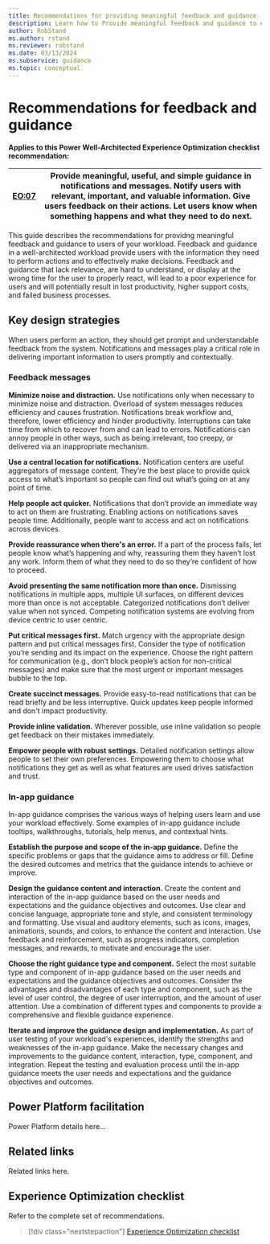 ```yaml
---
title: Recommendations for providing meaningful feedback and guidance. 
description: Learn how to Provide meaningful feedback and guidance to ensure consistent success with user experience optimization.
author: RobStand
ms.author: rstand
ms.reviewer: robstand
ms.date: 03/13/2024
ms.subservice: guidance
ms.topic: conceptual
---
```


# Recommendations for feedback and guidance

**Applies to this Power Well-Architected Experience Optimization checklist recommendation:**

|[EO:07](checklist.md)| **Provide meaningful, useful, and simple guidance in notifications and messages.** Notify users with relevant, important, and valuable information. Give users feedback on their actions. Let users know when something happens and what they need to do next. |
|---|---|

This guide describes the recommendations for providng meaningful feedback and guidance to users of your workload. Feedback and guidance in a well-architected workload provide users with the information they need to perform actions and to effectively make decisions. Feedback and guidance that lack relevance, are hard to understand, or display at the wrong time for the user to properly react, will lead to a poor experience for users and will potentially result in lost productivity, higher support costs, and failed business processes.

## Key design strategies

When users perform an action, they should get prompt and understandable feedback from the system. Notifications and messages play a critical role in delivering important information to users promptly and contextually.

### Feedback messages

**Minimize noise and distraction.** Use notifications only when necessary to minimize noise and distraction. Overload of system messages reduces efficiency and causes frustration. Notifications break workflow and, therefore, lower efficiency and hinder productivity. Interruptions can take time from which to recover from and can lead to errors. Notifications can annoy people in other ways, such as being irrelevant, too creepy, or delivered via an inappropriate mechanism.

**Use a central location for notifications.** Notification centers are useful aggregators of message content. They’re the best place to provide quick access to what’s important so people can find out what’s going on at any point of time.

**Help people act quicker.** Notifications that don’t provide an immediate way to act on them are frustrating. Enabling actions on notifications saves people time. Additionally, people want to access and act on notifications across devices.

**Provide reassurance when there's an error.** If a part of the process fails, let people know what’s happening and why, reassuring them they haven’t lost any work. Inform them of what they need to do so they’re confident of how to proceed.

**Avoid presenting the same notification more than once.** Dismissing notifications in multiple apps, multiple UI surfaces, on different devices more than once is not acceptable. Categorized notifications don’t deliver value when not synced. Competing notification systems are evolving from device centric to user centric.

**Put critical messages first.** Match urgency with the appropriate design pattern and put critical messages first. Consider the type of notification you’re sending and its impact on the experience. Choose the right pattern for communication (e.g., don’t block people’s action for non-critical messages) and make sure that the most urgent or important messages bubble to the top.

**Create succinct messages.** Provide easy-to-read notifications that can be read briefly and be less interruptive. Quick updates keep people informed and don't impact productivity.

**Provide inline validation.** Wherever possible, use inline validation so people get feedback on their mistakes immediately.

**Empower people with robust settings.** Detailed notification settings allow people to set their own preferences. Empowering them to choose what notifications they get as well as what features are used drives satisfaction and trust.

### In-app guidance

In-app guidance comprises the various ways of helping users learn and use your workload effectively. Some examples of in-app guidance include tooltips, walkthroughs, tutorials, help menus, and contextual hints.

**Establish the purpose and scope of the in-app guidance.** Define the specific problems or gaps that the guidance aims to address or fill. Define the desired outcomes and metrics that the guidance intends to achieve or improve.

**Design the guidance content and interaction.** Create the content and interaction of the in-app guidance based on the user needs and expectations and the guidance objectives and outcomes. Use clear and concise language, appropriate tone and style, and consistent terminology and formatting. Use visual and auditory elements, such as icons, images, animations, sounds, and colors, to enhance the content and interaction. Use feedback and reinforcement, such as progress indicators, completion messages, and rewards, to motivate and encourage the user.

**Choose the right guidance type and component.** Select the most suitable type and component of in-app guidance based on the user needs and expectations and the guidance objectives and outcomes. Consider the advantages and disadvantages of each type and component, such as the level of user control, the degree of user interruption, and the amount of user attention. Use a combination of different types and components to provide a comprehensive and flexible guidance experience.

**Iterate and improve the guidance design and implementation.** As part of user testing of your workload's experiences, identify the strengths and weaknesses of the in-app guidance. Make the necessary changes and improvements to the guidance content, interaction, type, component, and integration. Repeat the testing and evaluation process until the in-app guidance meets the user needs and expectations and the guidance objectives and outcomes.

## Power Platform facilitation

Power Platform details here...

## Related links

Related links here.

## Experience Optimization checklist

Refer to the complete set of recommendations.

> [!div class="nextstepaction"]
> [Experience Optimization checklist](checklist.md)